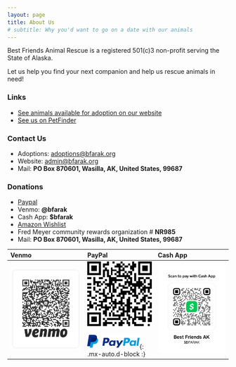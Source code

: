 ```yaml
---
layout: page
title: About Us
# subtitle: Why you'd want to go on a date with our animals
---
```


Best Friends Animal Rescue is a registered 501(c)3 non-profit serving the State of Alaska.

Let us help you find your next companion and help us rescue animals in need!

### Links

* [See animals available for adoption on our website](/animals)
* [See us on PetFinder](http://bfarak.petfinder.com/)

### Contact Us

* Adoptions: [adoptions@bfarak.org](mailto:adoptions@bfarak.org)
* Website: [admin@bfarak.org](mailto:admin@bfarak.org)
* Mail: <b>PO Box 870601, Wasilla, AK, United States, 99687</b>

### Donations

* [Paypal](https://www.paypal.com/donate?hosted_button_id=G7UDVUFPMEP2C)
* Venmo: <b>@bfarak</b>
* Cash App: <b>$bfarak</b>
* [Amazon Wishlist](https://www.amazon.com/hz/wishlist/ls/FHJ0XBE0WIGB?ref_=wl_share)
* Fred Meyer community rewards organization # <b>NR985</b>
* Mail: <b>PO Box 870601, Wasilla, AK, United States, 99687</b>

| Venmo | PayPal | Cash App|
| :--- | :--- | :--- |
| <img src="/assets/img/venmo.png" alt="venmo" title="Venmo" width="300px" class=".mx-auto.d-block"/> | <img src="/assets/img/paypal.png" alt="paypal" title="PayPal" width="200px" class=".mx-auto.d-block"/><br/><br/>![paypallogo](/assets/img/paypallogo.png "PayPal Logo"){: .mx-auto.d-block :} | <img src="/assets/img/cash-app.png" alt="cash-app" title="Cash App" width="300px" class="mx-auto.d-block"/> |


